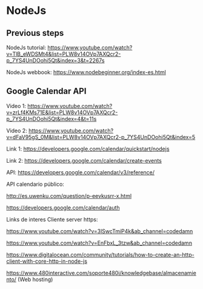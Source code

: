 # NodeJs
## Previous steps
NodeJs tutorial: https://www.youtube.com/watch?v=TlB_eWDSMt4&list=PLW8v14OVp7AXQcr2-p_7YS4UnDOohi5Qt&index=3&t=2267s

NodeJs webbook: https://www.nodebeginner.org/index-es.html

## Google Calendar API
Video 1: https://www.youtube.com/watch?v=zrLf4KMs71E&list=PLW8v14OVp7AXQcr2-p_7YS4UnDOohi5Qt&index=4&t=11s

Video 2: https://www.youtube.com/watch?v=dFaV95gS_0M&list=PLW8v14OVp7AXQcr2-p_7YS4UnDOohi5Qt&index=5

Link 1: https://developers.google.com/calendar/quickstart/nodejs

Link 2: https://developers.google.com/calendar/create-events

API: https://developers.google.com/calendar/v3/reference/

API calendario público: 

http://es.uwenku.com/question/p-eevkusrr-x.html

https://developers.google.com/calendar/auth

Links de interes Cliente server https:

https://www.youtube.com/watch?v=3lSwcTmiP4k&ab_channel=codedamn

https://www.youtube.com/watch?v=EnFbxL_3tzw&ab_channel=codedamn

https://www.digitalocean.com/community/tutorials/how-to-create-an-http-client-with-core-http-in-node-js

https://www.480interactive.com/soporte480i/knowledgebase/almacenamiento/ (Web hosting)

